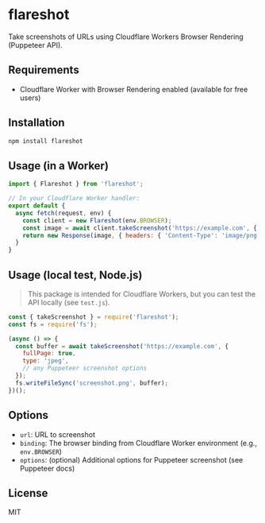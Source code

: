 # flareshot

Take screenshots of URLs using Cloudflare Workers Browser Rendering (Puppeteer API).

## Requirements
- Cloudflare Worker with Browser Rendering enabled (available for free users)

## Installation

```sh
npm install flareshot
```

## Usage (in a Worker)

```js
import { Flareshot } from 'flareshot';

// In your Cloudflare Worker handler:
export default {
  async fetch(request, env) {
    const client = new Flareshot(env.BROWSER);
    const image = await client.takeScreenshot('https://example.com', { fullPage: true });
    return new Response(image, { headers: { 'Content-Type': 'image/png' } });
  }
}
```

## Usage (local test, Node.js)

> This package is intended for Cloudflare Workers, but you can test the API locally (see `test.js`).

```js
const { takeScreenshot } = require('flareshot');
const fs = require('fs');

(async () => {
  const buffer = await takeScreenshot('https://example.com', {
    fullPage: true,
    type: 'jpeg',
    // any Puppeteer screenshot options
  });
  fs.writeFileSync('screenshot.png', buffer);
})();
```

## Options
- `url`: URL to screenshot
- `binding`: The browser binding from Cloudflare Worker environment (e.g., `env.BROWSER`)
- `options`: (optional) Additional options for Puppeteer screenshot (see Puppeteer docs)

## License
MIT
